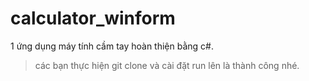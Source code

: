 # calculator_winform
1 ứng dụng máy tính cầm tay hoàn thiện bằng c#.
> các bạn thực hiện git clone và cài đặt run lên là thành công nhé.